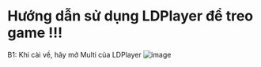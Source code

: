 # Hướng dẫn sử dụng LDPlayer để treo game !!!
B1: Khi cài về, hãy mở Multi của LDPlayer
![image](https://github.com/user-attachments/assets/5a363048-01a3-4c5e-b7bd-072e716c263f)
